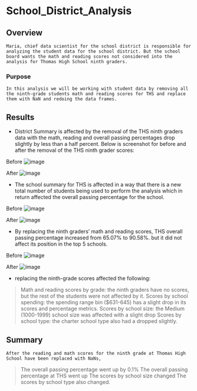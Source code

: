 # School_District_Analysis

## Overview
	Maria, chief data scientist for the school district is responsible for analyzing the student data for the school district. But the school board wants the math and reading scores not considered into the analysis for Thomas High School ninth graders.

### Purpose
	In this analysis we will be working with student data by removing all the ninth-grade students math and reading scores for THS and replace them with NaN and redoing the data frames. 

## Results

* District Summary is affected by the removal of the THS ninth graders data with the math, reading and overall passing percentages drop slightly by less than a half percent.
Below is screenshot for before and after the removal of the THS ninth grader scores:

Before
![image](https://user-images.githubusercontent.com/97865472/160477368-9e650ec3-b2dd-4a94-a61a-8b3f72958656.png)

After
![image](https://user-images.githubusercontent.com/97865472/160477454-f1f07f9c-28f3-44a8-84f5-8ebc201ae0a6.png)

* The school summary for THS is affected in a way that there is a new total number of students being used to perform the analysis which in return affected the overall passing percentage for the school.

Before
![image](https://user-images.githubusercontent.com/97865472/160477555-a5beef1a-1b36-4fc2-b089-3f30cc6afe7d.png)

After
![image](https://user-images.githubusercontent.com/97865472/160477607-d508fef7-e74e-4569-9997-a7a79418fed1.png)

* By replacing the ninth graders’ math and reading scores, THS overall passing percentage increased from 65.07% to 90.58%. but it did not affect its position in the top 5 schools.

Before
![image](https://user-images.githubusercontent.com/97865472/160477857-fda6db9a-805b-4068-9070-154e7902e280.png)

After
![image](https://user-images.githubusercontent.com/97865472/160477708-a24d248e-c5ec-4dcd-a586-4c1ca4c3c970.png)

* replacing the ninth-grade scores affected the following:

> Math and reading scores by grade: the ninth graders have no scores, but the rest of the students were not affected by it.
> Scores by school spending: the spending range bin ($631-645) has a slight drop in its scores and percentage metrics.
> Scores by school size: the Medium (1000-1999) school size was affected with a slight drop
> Scores by school type: the charter school type also had a dropped slightly.
## Summary
	After the reading and math scores for the ninth grade at Thomas High School have been replaced with NaNs, 
> The overall passing percentage went up by 0.1%
> The overall passing percentage at THS went up
> The scores by school size changed
> The scores by school type also changed. 
